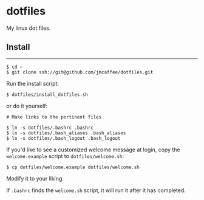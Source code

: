 # dotfiles

My linux dot files.

## Install
- - -

	$ cd ~
	$ git clone ssh://git@github.com/jmcaffee/dotfiles.git

Run the install script:

	$ dotfiles/install_dotfiles.sh

or do it yourself:

	# Make links to the pertinent files

	$ ln -s dotfiles/.bashrc .bashrc
	$ ln -s dotfiles/.bash_aliases .bash_aliases
	$ ln -s dotfiles/.bash_logout .bash_logout

If you'd like to see a customized welcome message at login,
copy the `welcome.example` script to `dotfiles/welcome.sh`:

	$ cp dotfiles/welcome.example dotfiles/welcome.sh

Modify it to your liking.

If `.bashrc` finds the `welcome.sh` script, it will run it after it
has completed.
